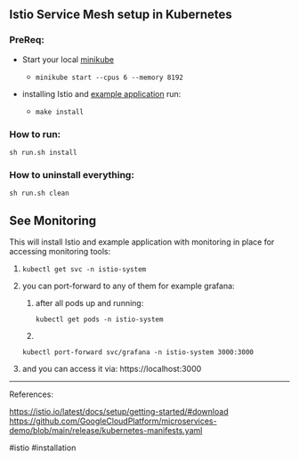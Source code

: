 ## Istio Service Mesh setup in Kubernetes


### PreReq:
* Start your local [minikube](https://minikube.sigs.k8s.io/docs/start/)

  * ```minikube start --cpus 6 --memory 8192```
* installing Istio and [example application](https://raw.githubusercontent.com/GoogleCloudPlatform/microservices-demo/main/release/kubernetes-manifests.yaml) run:
  * ``make install``

### How to run:
``sh run.sh install``

### How to uninstall everything:
``sh run.sh clean``

## See Monitoring
This will install Istio and example application with monitoring in place
for accessing monitoring tools:

1. ```kubectl get svc -n istio-system```

2. you can port-forward to any of them for example grafana:
   1. after all pods up and running:

       ``kubectl get pods -n istio-system``
   2. 
   ```kubectl port-forward svc/grafana -n istio-system 3000:3000```
3. and you can access it via: https://localhost:3000
---
References:

https://istio.io/latest/docs/setup/getting-started/#download
https://github.com/GoogleCloudPlatform/microservices-demo/blob/main/release/kubernetes-manifests.yaml

#istio #installation
